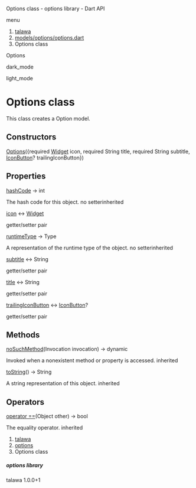 




Options class - options library - Dart API







menu

1. [talawa](../index.html)
2. [models/options/options.dart](../models_options_options/models_options_options-library.html)
3. Options class

Options


dark\_mode

light\_mode




# Options class


This class creates a Option model.


## Constructors

[Options](../models_options_options/Options/Options.html)({required [Widget](https://api.flutter.dev/flutter/widgets/Widget-class.html) icon, required String title, required String subtitle, [IconButton](https://api.flutter.dev/flutter/material/IconButton-class.html)? trailingIconButton})




## Properties

[hashCode](../models_options_options/Options/hashCode.html)
→ int

The hash code for this object.
no setterinherited

[icon](../models_options_options/Options/icon.html)
↔ [Widget](https://api.flutter.dev/flutter/widgets/Widget-class.html)

getter/setter pair

[runtimeType](../models_options_options/Options/runtimeType.html)
→ Type

A representation of the runtime type of the object.
no setterinherited

[subtitle](../models_options_options/Options/subtitle.html)
↔ String

getter/setter pair

[title](../models_options_options/Options/title.html)
↔ String

getter/setter pair

[trailingIconButton](../models_options_options/Options/trailingIconButton.html)
↔ [IconButton](https://api.flutter.dev/flutter/material/IconButton-class.html)?

getter/setter pair



## Methods

[noSuchMethod](../models_options_options/Options/noSuchMethod.html)(Invocation invocation)
→ dynamic


Invoked when a nonexistent method or property is accessed.
inherited

[toString](../models_options_options/Options/toString.html)()
→ String


A string representation of this object.
inherited



## Operators

[operator ==](../models_options_options/Options/operator_equals.html)(Object other)
→ bool


The equality operator.
inherited



 


1. [talawa](../index.html)
2. [options](../models_options_options/models_options_options-library.html)
3. Options class

##### options library





talawa
1.0.0+1






